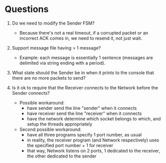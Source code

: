 Questions
=========
1) Do we need to modify the Sender FSM?
   -  Because there's not a real timeout, if a corrupted packet or an incorrect ACK comes in, we need to resend it, not just wait.

2) Support message file having > 1 message?
   -  Example: each message is essentially 1 sentence (messages are delimited via string ending with a period).

3) What state should the Sender be in when it prints to the console that there are no more packets to send?

4) Is it ok to require that the Receiver connects to the Network before the Sender connects?
   -  Possible workaround:
      -  have sender send the line "sender" when it connects
      -  have receiver send the line "receiver" when it connects
      -  have the network determine which socket belongs to which, and setup the threads appropriately
   -  Second possible workaround:
      -  have all three programs specify 1 port number, as usual
      -  in reality, the receiver program (and Network respectively) uses the specified port number + 1 for receiver
      -  that way, Network listens on 2 ports, 1 dedicated to the receiver, the other dedicated to the sender



